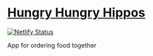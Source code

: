 # [Hungry Hungry Hippos](https://hhh.gildedernacht.ch)

[![Netlify Status](https://api.netlify.com/api/v1/badges/4e04f267-5a9a-463e-94ae-a0299531e157/deploy-status)](https://app.netlify.com/sites/symphonious-melba-d81ba1/deploys)

App for ordering food together
